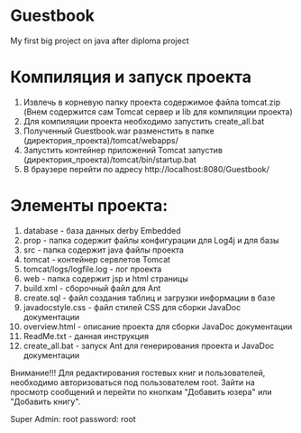 Guestbook
=========

My first big project on java after diploma project

Компиляция и запуск проекта
===========================

1. Извлечь в корневую папку проекта содержимое файла tomcat.zip (Внем содержится сам Tomcat сервер и lib для компиляции проекта)
2. Для компиляции проекта необходимо запустить create_all.bat
3. Полученный Guestbook.war разменстить в папке (директория_проекта)/tomcat/webapps/
4. Запустить контейнер приложений Tomcat запустив (директория_проекта)/tomcat/bin/startup.bat
5. В браузере перейти по адресу http://localhost:8080/Guestbook/

Элементы проекта:
=================
1. database - база данных derby Embedded
2. prop - папка содержит файлы конфигурации для Log4j и для базы
3. src - папка содержит java файлы проекта
4. tomcat - контейнер сервлетов Tomcat
5. tomcat/logs/logfile.log - лог проекта
6. web - папка содержит jsp и html страницы
7. build.xml - сборочный файл для Ant
8. create.sql - файл создания таблиц и загрузки информации в базе
9. javadocstyle.css - файл стилей CSS для сборки JavaDoc документации
10. overview.html - описание проекта для сборки JavaDoc документации
11. ReadMe.txt - данная инструкция
12. create_all.bat - запуск Ant для генерирования проекта и JavaDoc документации

Внимание!!! Для редактирования гостевых книг и пользователей, необходимо авторизоваться под пользователем root.
Зайти на просмотр сообщений и перейти по кнопкам "Добавить юзера" или "Добавить книгу".

Super Admin: root
password:    root